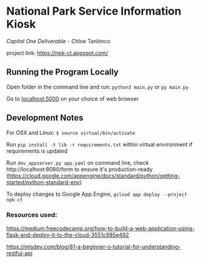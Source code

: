 # National Park Service Information Kiosk
*Capital One Deliverable* - Chloe Tanlimco

project link: https://npk-ct.appspot.com/


## Running the Program Locally
Open folder in the command line and run: `python3 main.py` or `py main.py`

Go to <localhost:5000> on your choice of web browser

## Development Notes
For OSX and Linux: `$ source virtual/bin/activate`

Run `pip install -t lib -r requirements.txt` within virtual environment if requirements is updated

Run `dev_appserver.py app.yaml` on command line, check http://localhost:8080/form to ensure it's production-ready
(https://cloud.google.com/appengine/docs/standard/python/getting-started/python-standard-env)

To deploy changes to Google App Engine, `gcloud app deploy --project npk-ct` 

### Resources used: 
https://medium.freecodecamp.org/how-to-build-a-web-application-using-flask-and-deploy-it-to-the-cloud-3551c985e492

https://mlsdev.com/blog/81-a-beginner-s-tutorial-for-understanding-restful-api
